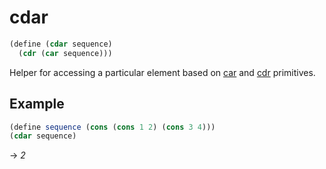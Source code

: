 # cdar
```scheme
(define (cdar sequence)
  (cdr (car sequence)))
```
Helper for accessing a particular element based on [car](..\primitives\car.md) and [cdr](..\primitives\cdr.md) primitives.

## Example
```scheme
(define sequence (cons (cons 1 2) (cons 3 4)))
(cdar sequence)
```
-> *2*